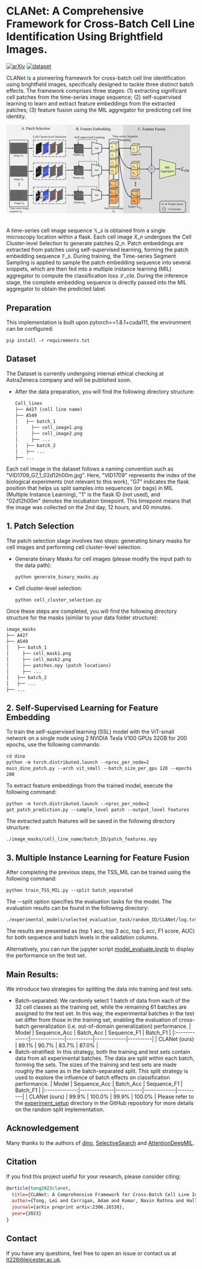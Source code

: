 # CLANet: A Comprehensive Framework for Cross-Batch Cell Line Identification Using Brightfield Images. 
[![arXiv](https://img.shields.io/badge/arXiv-Paper-<COLOR>.svg)](https://arxiv.org/abs/2306.16538) [![dataset](https://img.shields.io/badge/dataset-blue)](https://az.app.box.com/s/wekw8oryr867e0ykva30vdba1434p3os)

CLANet is a pioneering framework for cross-batch cell line identification using brightfield images, specifically designed to tackle three distinct batch effects. The framework comprises three stages: (1) extracting significant cell patches from the time-series image sequence; (2) self-supervised learning to learn and extract feature embeddings from the extracted patches; (3) feature fusion using the MIL aggregator for predicting cell line identity.

<!-- ## Introduction -->
<div align="center">
  <img src="figs/framework.png"/>
</div><br/>

A time-series cell image sequence $\mathbb{X}\_{s}$ is obtained from a single microscopy location within a flask. Each cell image $X\_{n}$ undergoes the Cell Cluster-level Selection to generate patches $Q\_{n}$. Patch embeddings are extracted from patches using self-supervised learning, forming the patch embedding sequence $\mathbb{F}\_{s}$. During training, the Time-series Segment Sampling is applied to sample the patch embedding sequence into several snippets, which are then fed into a multiple instance learning (MIL) aggregator to compute the classification loss $\mathcal{L}\_{cla}$. During the inference stage, the complete embedding sequence is directly passed into the MIL aggregator to obtain the predicted label.

## Preparation
This implementation is built upon pytorch==1.8.1+cuda111, the environment can be configured:
```
pip install -r requirements.txt
```
## Dataset
The Dataset is currently undergoing internal ethical checking at AstraZeneca company and will be published soon.
* After the data preparation, you will find the following directory structure:  
  ```
  Cell_lines
  ├── A427 (cell line name)
  ├── A549
  │   ├── batch_1
  │     ├── cell_image1.png
  │     ├── cell_image2.png
  │     ├── ...
  │   ├── batch_2
  │   ├── ...
  ├── ...
  ```
Each cell image in the dataset follows a naming convention such as "VID1709\_G7\_1\_02d12h00m.jpg". Here, "VID1709" represents the index of the biological experiments (not relevant to this work), "G7" indicates the flask position that helps us split samples into sequences (or bags) in MIL (Multiple Instance Learning), "1" is the flask ID (not used), and "02d12h00m" denotes the incubation timepoint. This timepoint means that the image was collected on the 2nd day, 12 hours, and 00 minutes.

## 1. Patch Selection
The patch selection stage involves two steps: generating binary masks for cell images and performing cell cluster-level selection.
* Generate binary Masks for cell images (please modify the input path to the data path):
  ```
  python generate_binary_masks.py
  ```
* Cell cluster-level selection:
  ```
  python cell_cluster_selection.py
  ```
Once these steps are completed, you will find the following directory structure for the masks (similar to your data folder structure):
  ```
  image_masks
  ├── A427
  ├── A549
  │   ├── batch_1
  │     ├── cell_mask1.png
  │     ├── cell_mask2.png
  │     ├── patches.npy (patch locations)
  │     ├── ...
  │   ├── batch_2
  │   ├── ...
  ├── ...
  ```

## 2. Self-Supervised Learning for Feature Embedding
To train the self-supervised learning (SSL) model with the ViT-small network on a single node using 2 NVIDIA Tesla V100 GPUs 32GB for 200 epochs, use the following commands:
```
cd dino
python -m torch.distributed.launch --nproc_per_node=2 main_dino_patch.py --arch vit_small --batch_size_per_gpu 128 --epochs 200
```
To extract feature embeddings from the trained model, execute the following command:
```
python -m torch.distributed.launch --nproc_per_node=2 get_patch_prediction.py --sample_level patch --output_level features
```
The extracted patch features will be saved in the following directory structure:
```
./image_masks/cell_line_name/batch_ID/patch_features.npy
```
## 3. Multiple Instance Learning for Feature Fusion
After completing the previous steps, the TSS\_MIL can be trained using the following command:
```
python train_TSS_MIL.py --split batch_separated
```
The --split option specifies the evaluation tasks for the model. The evaluation results can be found in the following directory:
```
./experimental_models/selected_evaluation_task/random_ID/CLANet/log.txt
```
The results are presented as (top 1 acc, top 3 acc, top 5 acc, F1 score, AUC) for both sequence and batch levels in the validation columns.

Alternatively, you can run the jupyter script [model_evaluate.ipynb](https://github.com/LeiTong02/CLANet/blob/main/model_evaluate.ipynb) to display the performance on the test set.

## Main Results:
We introduce two strategies for splitting the data into training and test sets.
* Batch-separated: We randomly select 1 batch of data from each of the 32 cell classes as the training set, while the remaining 61 batches are assigned to the test set. In this way, the experimental batches in the test set differ from those in the training set, enabling the evaluation of cross-batch generalization (i.e. out-of-domain generalization) performance.
  |     Model     | Sequence\_Acc | Batch\_Acc | Sequence\_F1 | Batch\_F1 |
  |:-------------:|--------------|-----------|-------------|----------|
  | CLANet (ours) |     89.1%    |   90.7%   |    83.7%    | 87.0%    |
* Batch-stratified: In this strategy, both the training and test sets contain data from all experimental batches. The data are split within each batch, forming the sets. The sizes of the training and test sets are made roughly the same as in the batch-separated split. This split strategy is used to explore the influence of batch effects on classification performance.
  |     Model     | Sequence\_Acc | Batch\_Acc | Sequence\_F1 | Batch\_F1 |
  |:-------------:|--------------|-----------|-------------|----------|
  | CLANet (ours) |     99.9%    |   100.0%   |    99.9%    | 100.0%    |
Please refer to the [experiment_setup](https://github.com/LeiTong02/CLANet/tree/main/experiment_setup) directory in the GitHub repository for more details on the random split implementation.

## Acknowledgement
Many thanks to the authors of [dino](https://github.com/facebookresearch/dino), [SelectiveSearch](https://github.com/AlpacaTechJP/selectivesearch) and [AttentionDeepMIL](https://github.com/AMLab-Amsterdam/AttentionDeepMIL/blob/master/model.py).


## Citation
If you find this project useful for your research, please consider citing: 
```bibtex   
@article{tong2023clanet,
  title={CLANet: A Comprehensive Framework for Cross-Batch Cell Line Identification Using Brightfield Images},
  author={Tong, Lei and Corrigan, Adam and Kumar, Navin Rathna and Hallbrook, Kerry and Orme, Jonathan and Wang, Yinhai and Zhou, Huiyu},
  journal={arXiv preprint arXiv:2306.16538},
  year={2023}
}
```

## Contact
If you have any questions, feel free to open an issue or contact us at lt228@leicester.ac.uk.
